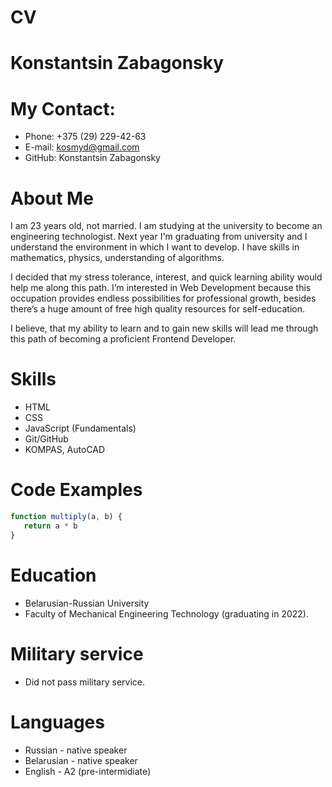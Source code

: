 # CV

# Konstantsin Zabagonsky

# My Contact:
* Phone: +375 (29) 229-42-63
* E-mail: kosmyd@gmail.com
* GitHub:  Konstantsin Zabagonsky

# About Me

I am 23 years old, not married. I am studying at the university to become an engineering technologist. Next year I'm graduating from university and I understand the environment in which I want to develop. I have skills in mathematics, physics, understanding of algorithms.

I decided that my stress tolerance, interest, and quick learning ability would help me along this path. I’m interested in Web Development because this occupation provides endless possibilities for professional growth, besides there’s a huge amount of free high quality resources for self-education.

I believe, that my ability to learn and to gain new skills will lead me through this path of becoming a proficient Frontend Developer.

# Skills

* HTML
* CSS
* JavaScript (Fundamentals)
* Git/GitHub
* KOMPAS, AutoCAD

# Code Examples

```Javascript
function multiply(a, b) {
   return a * b
}
```

# Education

* Belarusian-Russian University 
 * Faculty of Mechanical Engineering Technology (graduating in 2022).

# Military service

 * Did not pass military service.

# Languages

* Russian - native speaker
* Belarusian - native speaker
* English - А2 (pre-intermidiate)
